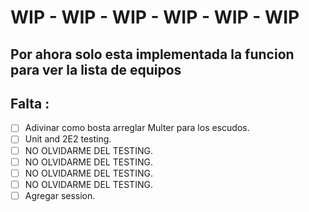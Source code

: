 # WIP - WIP - WIP - WIP - WIP - WIP

## Por ahora solo esta implementada la funcion para ver la lista de equipos
## Falta : 
- [ ] Adivinar como bosta arreglar Multer para los escudos.
- [ ] Unit and 2E2 testing.
- [ ] NO OLVIDARME DEL TESTING.
- [ ] NO OLVIDARME DEL TESTING.
- [ ] NO OLVIDARME DEL TESTING.
- [ ] NO OLVIDARME DEL TESTING.
- [ ] Agregar session.
